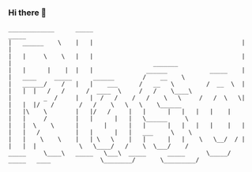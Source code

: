 ### Hi there 👋

```
_____________      _____                                          _____
|   ______    \    |   |                                          |   |
|   |     \    \   |   |                                          |   |                                        _______
|   |      |    |  |   |               ______            _____    |   |   ____     _____      ______        /    __    \
|   ______/    /   |   |    ___      /   __   \         /  __  \  |   |   |  |   /   /      /  ____  \     /   /    \____\
|         _  /     |   |  /   /    /   /    \   \     /   /  \   \|   |   |  |/   /       /   /    \   \   \    \______
|   |\    \        |   |/   /     |   |      |   |   |   |    |       |   |     /        |   |      |   |   \______     \
|   |  \    \      |       |      |   |      |   |   |   |    |   |   |   |   /          |   |      |   |   ___     \    \
|   |    \    \    |   | \   \    |   |      |   |    \   \__/  / |   |   |  |            \   \____/   /    \  \___/    /
_____     \____\   _____   \___\  _____      _____      \_____/   _____   ____              \________/       \_________/
```

<!--
**Rkndros/Rkndros** is a ✨ _special_ ✨ repository because its `README.md` (this file) appears on your GitHub profile.

Here are some ideas to get you started:

- 🔭 I’m currently working on ...
- 🌱 I’m currently learning ...
- 👯 I’m looking to collaborate on ...
- 🤔 I’m looking for help with ...
- 💬 Ask me about ...
- 📫 How to reach me: ...
- 😄 Pronouns: ...
- ⚡ Fun fact: ...
-->
